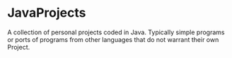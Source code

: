# JavaProjects
A collection of personal projects coded in Java. Typically simple programs or ports of programs from other languages that do not warrant their own Project.
